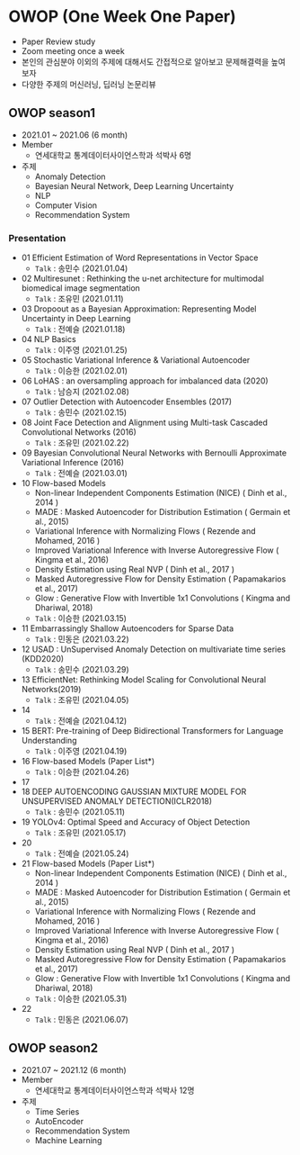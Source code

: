# OWOP (One Week One Paper)
- Paper Review study
- Zoom meeting once a week
- 본인의 관심분야 이외의 주제에 대해서도 간접적으로 알아보고 문제해결력을 높여보자
- 다양한 주제의 머신러닝, 딥러닝 논문리뷰

## OWOP season1
- 2021.01 ~ 2021.06 (6 month)
- Member
  - 연세대학교 통계데이터사이언스학과 석박사 6명
- 주제
  - Anomaly Detection
  - Bayesian Neural Network, Deep Learning Uncertainty
  - NLP
  - Computer Vision
  - Recommendation System

### Presentation
- 01 Efficient Estimation of Word Representations in Vector Space
  - `Talk` : 송민수 (2021.01.04)
- 02 Multiresunet : Rethinking the u-net architecture for multimodal biomedical image segmentation
  - `Talk` : 조유민 (2021.01.11)
- 03 Dropoout as a Bayesian Approximation: Representing Model Uncertainty in Deep Learning
  - `Talk` : 전예슬 (2021.01.18)
- 04 NLP Basics
  - `Talk` : 이주영 (2021.01.25)
- 05 Stochastic Variational Inference & Variational Autoencoder
  - `Talk` : 이승한 (2021.02.01)
- 06 LoHAS : an oversampling approach for imbalanced data (2020)
  - `Talk` : 남승지 (2021.02.08)
- 07 Outlier Detection with Autoencoder Ensembles (2017)
  - `Talk` : 송민수 (2021.02.15)
- 08 Joint Face Detection and Alignment using Multi-task Cascaded Convolutional Networks (2016)
  - `Talk` : 조유민 (2021.02.22)
- 09 Bayesian Convolutional Neural Networks with Bernoulli Approximate Variational Inference (2016)
  - `Talk` : 전예슬 (2021.03.01)
- 10 Flow-based Models
  - Non-linear Independent Components Estimation (NICE) ( Dinh et al., 2014 )
  - MADE : Masked Autoencoder for Distribution Estimation ( Germain et al., 2015)
  - Variational Inference with Normalizing Flows ( Rezende and Mohamed, 2016 )
  - Improved Variational Inference with Inverse Autoregressive Flow ( Kingma et al., 2016)
  - Density Estimation using Real NVP ( Dinh et al., 2017 )
  - Masked Autoregressive Flow for Density Estimation ( Papamakarios et al., 2017)
  - Glow : Generative Flow with Invertible 1x1 Convolutions ( Kingma and Dhariwal, 2018)
  - `Talk` : 이승한 (2021.03.15)
- 11 Embarrassingly Shallow Autoencoders for Sparse Data
  - `Talk` : 민동은 (2021.03.22)
- 12 USAD : UnSupervised Anomaly Detection on multivariate time series (KDD2020)
  - `Talk` : 송민수 (2021.03.29)
- 13 EfficientNet: Rethinking Model Scaling for Convolutional Neural Networks(2019)
  - `Talk` : 조유민 (2021.04.05)
- 14
  - `Talk` : 전예슬 (2021.04.12)
- 15 BERT: Pre-training of Deep Bidirectional Transformers for Language Understanding
  - `Talk` : 이주영 (2021.04.19)
- 16 Flow-based Models (Paper List*)
  - `Talk` : 이승한 (2021.04.26)
- 17 
- 18 DEEP AUTOENCODING GAUSSIAN MIXTURE MODEL FOR UNSUPERVISED ANOMALY DETECTION(ICLR2018)
  - `Talk` : 송민수 (2021.05.11)
- 19 YOLOv4: Optimal Speed and Accuracy of Object Detection
  - `Talk` : 조유민 (2021.05.17)
- 20
  - `Talk` : 전예슬 (2021.05.24)
- 21 Flow-based Models (Paper List*)
  - Non-linear Independent Components Estimation (NICE) ( Dinh et al., 2014 )
  - MADE : Masked Autoencoder for Distribution Estimation ( Germain et al., 2015)
  - Variational Inference with Normalizing Flows ( Rezende and Mohamed, 2016 )
  - Improved Variational Inference with Inverse Autoregressive Flow ( Kingma et al., 2016)
  - Density Estimation using Real NVP ( Dinh et al., 2017 )
  - Masked Autoregressive Flow for Density Estimation ( Papamakarios et al., 2017)
  - Glow : Generative Flow with Invertible 1x1 Convolutions ( Kingma and Dhariwal, 2018)
  - `Talk` : 이승한 (2021.05.31)
- 22
  - `Talk` : 민동은 (2021.06.07)

## OWOP season2
- 2021.07 ~ 2021.12 (6 month)
- Member
  - 연세대학교 통계데이터사이언스학과 석박사 12명
- 주제
  - Time Series
  - AutoEncoder
  - Recommendation System
  - Machine Learning